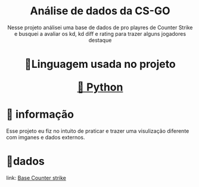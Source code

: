 <h1 align="center">Análise de dados da CS-GO</h1>
<p align="center">Nesse projeto análisei uma base de dados de pro playres de Counter Strike e busquei a avaliar os kd, kd diff e rating para trazer alguns jogadores destaque</p>
<h1 align="center">
    <p align="center">🚀Linguagem usada no projeto</p>
     <a href="">🔗 Python</a>
</h1>

# 🎲 informação
Esse projeto eu fiz no intuito de praticar e trazer uma visulização diferente com imganes e dados externos.

# 📃dados
link: <a href="https://www.kaggle.com/patrasaurabh/csgo-player-and-team-stats">Base Counter strike</a>
